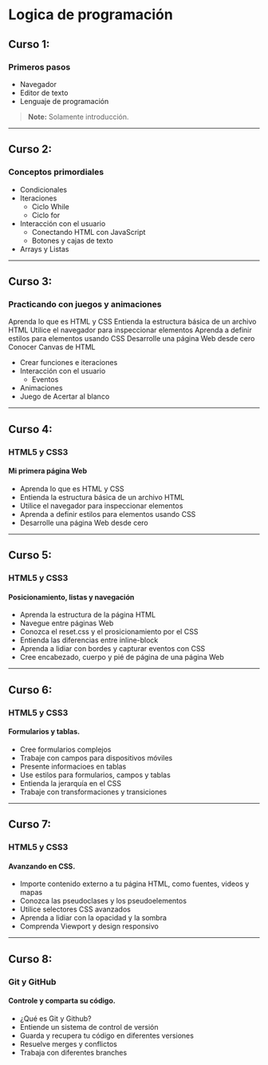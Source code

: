 # Logica de programación

## Curso 1:
### Primeros pasos
- Navegador
- Editor de texto
- Lenguaje de programación
> **Note:** Solamente introducción.
---
## Curso 2:
### Conceptos primordiales
- Condicionales
- Iteraciones
    - Ciclo While
    - Ciclo for
- Interacción con el usuario
    - Conectando HTML con JavaScript
    - Botones y cajas de texto
- Arrays y Listas
--- 
## Curso 3:
### Practicando con juegos y animaciones 
Aprenda lo que es HTML y CSS
Entienda la estructura básica de un archivo HTML
Utilice el navegador para inspeccionar elementos
Aprenda a definir estilos para elementos usando CSS
Desarrolle una página Web desde cero Conocer Canvas de HTML
- Crear funciones e iteraciones 
- Interacción con el usuario
    - Eventos 
- Animaciones
- Juego de Acertar al blanco
---
## Curso 4:
### HTML5 y CSS3 
#### Mi primera página Web
- Aprenda lo que es HTML y CSS
- Entienda la estructura básica de un archivo HTML
- Utilice el navegador para inspeccionar elementos
- Aprenda a definir estilos para elementos usando CSS
- Desarrolle una página Web desde cero
---
## Curso 5:
### HTML5 y CSS3 
#### Posicionamiento, listas y navegación
- Aprenda la estructura de la página HTML
- Navegue entre páginas Web
- Conozca el reset.css y el prosicionamiento por el CSS
- Entienda las diferencias entre inline-block
- Aprenda a lidiar con bordes y capturar eventos con CSS
- Cree encabezado, cuerpo y pié de página de una página Web
---
## Curso 6:
### HTML5 y CSS3 
#### Formularios y tablas.
- Cree formularios complejos
- Trabaje con campos para dispositivos móviles
- Presente informacioes en tablas
- Use estilos para formularios, campos y tablas
- Entienda la jerarquía en el CSS
- Trabaje con transformaciones y transiciones
---
## Curso 7:
### HTML5 y CSS3 
#### Avanzando en CSS.
- Importe contenido externo a tu página HTML, como fuentes, videos y mapas
- Conozca las pseudoclases y los pseudoelementos
- Utilice selectores CSS avanzados
- Aprenda a lidiar con la opacidad y la sombra
- Comprenda Viewport y design responsivo
---
## Curso 8:
### Git y GitHub
#### Controle y comparta su código.
- ¿Qué es Git y Github?
- Entiende un sistema de control de versión
- Guarda y recupera tu código en diferentes versiones
- Resuelve merges y conflictos
- Trabaja con diferentes branches
